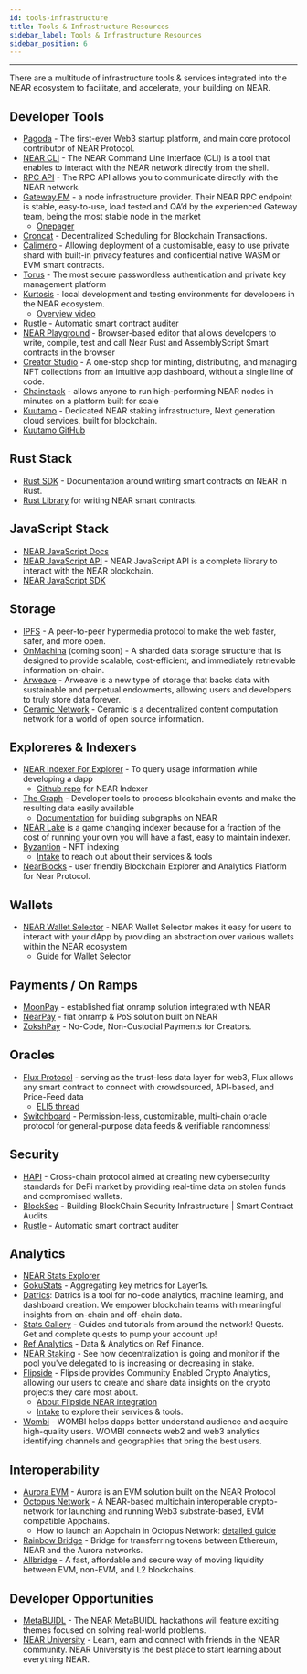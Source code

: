 ```yaml
---
id: tools-infrastructure
title: Tools & Infrastructure Resources
sidebar_label: Tools & Infrastructure Resources
sidebar_position: 6
---
```


---

There are a multitude of infrastructure tools & services integrated into the NEAR ecosystem to facilitate, and accelerate, your building on NEAR.


## Developer Tools

* [Pagoda](https://www.pagoda.co/) - The first-ever Web3 startup platform, and main core protocol contributor of NEAR Protocol.
* [NEAR CLI](https://docs.near.org/tools/near-cli) - The NEAR Command Line Interface (CLI) is a tool that enables to interact with the NEAR network directly from the shell.
* [RPC API](https://docs.near.org/api/rpc/introduction) - The RPC API allows you to communicate directly with the NEAR network.
* [Gateway.FM](https://gateway.fm/) - a node infrastructure provider. Their NEAR RPC endpoint is  stable, easy-to-use, load tested and QA’d by the experienced Gateway team, being the most stable node in the market
  * [Onepager](https://drive.google.com/file/d/1EvUJbGEffCW5DqSFbZku_LBMSVhYyV1Q/view?usp=sharing)
* [Croncat](https://cron.cat/) - Decentralized Scheduling for Blockchain Transactions.
* [Calimero](https://www.calimero.network/) - Allowing deployment of a customisable, easy to use private shard with built-in privacy features and confidential native WASM or EVM smart contracts.
* [Torus](https://tor.us/) - The most secure passwordless authentication and private key management platform
* [Kurtosis](https://www.kurtosistech.com/) - local development and testing environments for developers in the NEAR ecosystem.
  * [Overview video](https://www.youtube.com/watch?v=sdb3v9-syI8&t=26s)
* [Rustle](https://github.com/blocksecteam/rustle) - Automatic smart contract auditer
* [NEAR Playground](https://github.com/CSFM93/NearPlayGround) - Browser-based editor that allows developers to write, compile, test and call Near Rust and AssemblyScript Smart contracts in the browser
* [Creator Studio](https://studio-client.pages.dev/auth) - A one-stop shop for minting, distributing, and managing NFT collections from an intuitive app dashboard, without a single line of code.
* [Chainstack](https://chainstack.com/build-better-with-near/) - allows anyone to run high-performing NEAR nodes in minutes on a platform built for scale
* [Kuutamo](https://kuutamo.cloud/) - Dedicated NEAR staking infrastructure, Next generation cloud services, built for blockchain.
 * [Kuutamo GitHub](https://github.com/kuutamolabs)


## Rust Stack

* [Rust SDK](https://docs.near.org/tools/near-sdk-rs) - Documentation around writing smart contracts on NEAR in Rust.
* [Rust Library](https://github.com/near/near-sdk-rs) for writing NEAR smart contracts.


## JavaScript Stack

* [NEAR JavaScript Docs](https://docs.near.org/tools/near-api-js/quick-reference)
* [NEAR JavaScript API](https://github.com/near/near-api-js) - NEAR JavaScript API is a complete library to interact with the NEAR blockchain.
* [NEAR JavaScript SDK](https://github.com/near/near-sdk-js)


## Storage

* [IPFS](https://ipfs.tech/) - A peer-to-peer hypermedia protocol to make the web faster, safer, and more open.
* [OnMachina](https://www.onmachina.io/) (coming soon) - A sharded data storage structure that is designed to provide scalable, cost-efficient, and immediately retrievable information on-chain.
* [Arweave](https://www.arweave.org/) - Arweave is a new type of storage that backs data with sustainable and perpetual endowments, allowing users and developers to truly store data forever.
* [Ceramic Network](https://ceramic.network/) - Ceramic is a decentralized content computation network for a world of open source information.


## Exploreres & Indexers

* [NEAR Indexer For Explorer](https://docs.near.org/tools/indexer-for-explorer) - To query usage information while developing a dapp
  * [Github repo](https://github.com/near/near-indexer-for-explorer) for NEAR Indexer
* [The Graph](https://thegraph.com/) - Developer tools to process blockchain events and make the resulting data easily available
  * [Documentation](https://thegraph.com/docs/en/supported-networks/near/) for building subgraphs on NEAR
* [NEAR Lake](https://near-indexers.io/docs/projects/near-lake-framework) is a game changing indexer because for a fraction of the cost of running your own you will have a fast, easy to maintain indexer.
* [Byzantion](https://www.byzantion.xyz/) - NFT indexing
  * [Intake](https://26hh9mc3y0k.typeform.com/to/ExmMSZ58) to reach out about their services & tools
* [NearBlocks](https://nearblocks.io/) - user friendly Blockchain Explorer and Analytics Platform for Near Protocol.


## Wallets

* [NEAR Wallet Selector](https://github.com/near/wallet-selector) - NEAR Wallet Selector makes it easy for users to interact with your dApp by providing an abstraction over various wallets within the NEAR ecosystem
  * [Guide](https://github.com/near/wallet-selector/blob/dev/packages/core/docs/guides/custom-wallets.md) for Wallet Selector


## Payments / On Ramps

* [MoonPay](https://www.moonpay.io/) - established fiat onramp solution integrated with NEAR
* [NearPay](https://nearpay.co/) - fiat onramp & PoS solution built on NEAR 
* [ZokshPay](https://zoksh.com/) - No-Code, Non-Custodial Payments for Creators.


## Oracles
* [Flux Protocol](https://www.fluxprotocol.org/) - serving as the trust-less data layer for web3, Flux allows any smart contract to connect with crowdsourced, API-based, and Price-Feed data 
  * [ELI5 thread](https://twitter.com/peterflux/status/1465460419095678980?s=20&t=FrojGyASfcrTqs_hbqew6Q)
* [Switchboard](https://switchboard.xyz/) - Permission-less, customizable, multi-chain oracle protocol for general-purpose data feeds & verifiable randomness!


## Security
* [HAPI](https://hapi.one/) - Cross-chain protocol aimed at creating new cybersecurity standards for DeFi market by providing real-time data on stolen funds and compromised wallets.
* [BlockSec](https://blocksec.com/) - Building BlockChain Security Infrastructure | Smart Contract Audits.
* [Rustle](https://github.com/blocksecteam/rustle) - Automatic smart contract auditer


## Analytics

* [NEAR Stats Explorer](https://explorer.near.org/stats)
* [GokuStats](https://www.gokustats.xyz/dashboard/near) - Aggregating key metrics for Layer1s.
* [Datrics](https://blockchain.datrics.ai): Datrics is a tool for no-code analytics, machine learning, and dashboard creation. We empower blockchain teams with meaningful insights from on-chain and off-chain data.
* [Stats Gallery](https://stats.gallery/) - Guides and tutorials from around the network! Quests. Get and complete quests to pump your account up!
* [Ref Analytics](https://stats.ref.finance/) - Data & Analytics on Ref Finance.
* [NEAR Staking](https://near-staking.com/) - See how decentralization is going and monitor if the pool you've delegated to is increasing or decreasing in stake.
* [Flipside](https://docs.flipsidecrypto.com/) - Flipside provides Community Enabled Crypto Analytics, allowing our users to create and share data insights on the crypto projects they care most about.
  * [About Flipside NEAR integration](https://docs.google.com/document/d/1EHuDoR1VGJvUh47lWMRkAI5PR-_MM-4mlgLcXNC8CQE/edit?usp=sharing)
  * [Intake](https://vjpyk02mbl8.typeform.com/to/F6ctil9c) to explore their services & tools.
* [Wombi](https://wombi.xyz/) - WOMBI helps dapps better understand audience and acquire high-quality users. WOMBI connects web2 and web3 analytics identifying channels and geographies that bring the best users.


## Interoperability

* [Aurora EVM](https://aurora.dev/) - Aurora is an EVM solution built on the NEAR Protocol
* [Octopus Network](https://oct.network/) - A NEAR-based multichain interoperable crypto-network for launching and running Web3 substrate-based, EVM compatible Appchains.
  * How to launch an Appchain in Octopus Network: [detailed guide](https://medium.com/oct-network/the-appchain-journey-how-to-launch-an-appchain-in-octopus-network-256c8679c5da)
* [Rainbow Bridge](https://rainbowbridge.app/transfer) - Bridge for transferring tokens between Ethereum, NEAR and the Aurora networks.
* [Allbridge](https://allbridge.io/) - A fast, affordable and secure way of moving liquidity between EVM, non-EVM, and L2 blockchains.


## Developer Opportunities 

* [MetaBUIDL](https://near.org/metabuild/) - The NEAR MetaBUIDL hackathons will feature exciting themes focused on solving real-world problems.
* [NEAR University](https://www.near.university/) - Learn, earn and connect with friends in the NEAR community. NEAR University is the best place to start learning about everything NEAR.
